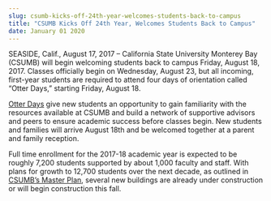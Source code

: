 ```yaml
---
slug: csumb-kicks-off-24th-year-welcomes-students-back-to-campus
title: "CSUMB Kicks Off 24th Year, Welcomes Students Back to Campus"
date: January 01 2020
---
```


<p>SEASIDE, Calif., August 17, 2017 – California State University Monterey Bay (CSUMB) will begin welcoming students back to campus Friday, August 18, 2017. Classes officially begin on Wednesday, August 23, but all incoming, first-year students are required to attend four days of orientation called “Otter Days,” starting Friday, August 18.</p><p><a href="https://csumb.edu/traditions/otter-days-2017" target="_blank" data-saferedirecturl="https://www.google.com/url?hl=en&amp;q=https://csumb.edu/traditions/otter-days-2017&amp;source=gmail&amp;ust=1503142989560000&amp;usg=AFQjCNG8FJxwDSWHRaV22AZzeaIz3Ywl9w">Otter Days</a> give new students an opportunity to gain familiarity with the resources available at CSUMB and build a network of supportive advisors and peers to ensure academic success before classes begin. New students and families will arrive August 18th and be welcomed together at a parent and family reception.</p><p>Full time enrollment for the 2017-18 academic year is expected to be roughly 7,200 students supported by about 1,000 faculty and staff. With plans for growth to 12,700 students over the next decade, as outlined in <a href="https://csumb.edu/campusplanning/comprehensive-master-plan-june-2017" target="_blank" data-saferedirecturl="https://www.google.com/url?hl=en&amp;q=https://csumb.edu/campusplanning/comprehensive-master-plan-june-2017&amp;source=gmail&amp;ust=1503142989560000&amp;usg=AFQjCNEs4zHlHgDwWoNP-07HN5Xt4UzDbA">CSUMB’s Master Plan</a>, several new buildings are already under construction or will begin construction this fall.</p>
